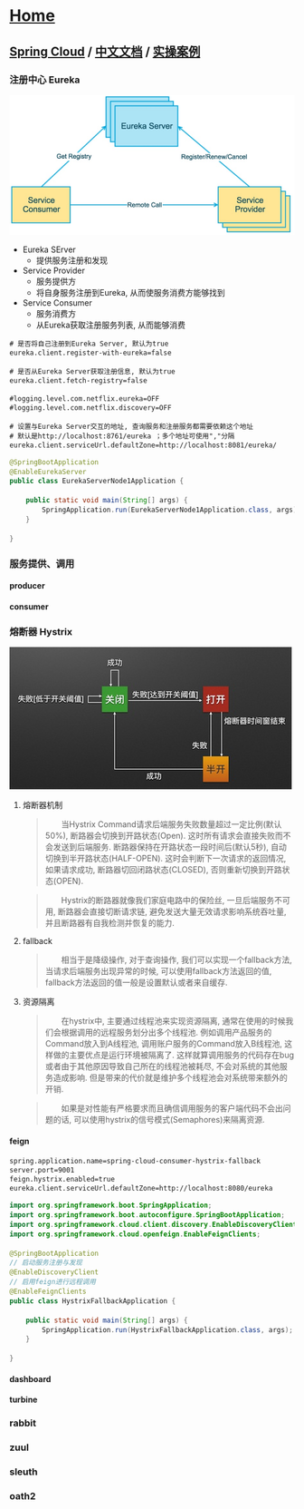 # [Home](../README.md)
## [Spring Cloud](https://spring.io/projects/spring-cloud) / [中文文档](https://www.springcloud.cc/) / [实操案例](https://github.com/H-f-society/spring-cloud)

### 注册中心 Eureka
![eureka](../images/eureka1.jpg)

- Eureka SErver
	- 提供服务注册和发现
- Service Provider
	- 服务提供方
	- 将自身服务注册到Eureka, 从而使服务消费方能够找到
- Service Consumer
	- 服务消费方
	- 从Eureka获取注册服务列表, 从而能够消费

```
# 是否将自己注册到Eureka Server, 默认为true
eureka.client.register-with-eureka=false

# 是否从Eureka Server获取注册信息, 默认为true
eureka.client.fetch-registry=false

#logging.level.com.netflix.eureka=OFF
#logging.level.com.netflix.discovery=OFF

# 设置与Eureka Server交互的地址, 查询服务和注册服务都需要依赖这个地址
# 默认是http://localhost:8761/eureka ；多个地址可使用","分隔
eureka.client.serviceUrl.defaultZone=http://localhost:8081/eureka/
```

```java
@SpringBootApplication
@EnableEurekaServer
public class EurekaServerNode1Application {

	public static void main(String[] args) {
		SpringApplication.run(EurekaServerNode1Application.class, args);
	}

}
```
### 服务提供、调用
#### producer
#### consumer
### 熔断器 Hystrix
![hystrix](../images/hystrix.jpg)

1. 熔断器机制
	> &emsp;&emsp;当Hystrix Command请求后端服务失败数量超过一定比例(默认50%), 断路器会切换到开路状态(Open). 这时所有请求会直接失败而不会发送到后端服务. 断路器保持在开路状态一段时间后(默认5秒), 自动切换到半开路状态(HALF-OPEN). 这时会判断下一次请求的返回情况, 如果请求成功, 断路器切回闭路状态(CLOSED), 否则重新切换到开路状态(OPEN). 

	> &emsp;&emsp;Hystrix的断路器就像我们家庭电路中的保险丝, 一旦后端服务不可用, 断路器会直接切断请求链, 避免发送大量无效请求影响系统吞吐量, 并且断路器有自我检测并恢复的能力.

2. fallback
	> &emsp;&emsp;相当于是降级操作, 对于查询操作, 我们可以实现一个fallback方法, 当请求后端服务出现异常的时候, 可以使用fallback方法返回的值, fallback方法返回的值一般是设置默认或者来自缓存.

3. 资源隔离 
	> &emsp;&emsp;在hystrix中, 主要通过线程池来实现资源隔离, 通常在使用的时候我们会根据调用的远程服务划分出多个线程池. 例如调用产品服务的Command放入到A线程池, 调用账户服务的Command放入B线程池, 这样做的主要优点是运行环境被隔离了. 这样就算调用服务的代码存在bug或者由于其他原因导致自己所在的线程池被耗尽, 不会对系统的其他服务造成影响. 但是带来的代价就是维护多个线程池会对系统带来额外的开销.

	> &emsp;&emsp;如果是对性能有严格要求而且确信调用服务的客户端代码不会出问题的话, 可以使用hystrix的信号模式(Semaphores)来隔离资源. 

#### feign
```
spring.application.name=spring-cloud-consumer-hystrix-fallback
server.port=9001
feign.hystrix.enabled=true
eureka.client.serviceUrl.defaultZone=http://localhost:8080/eureka
```
```java
import org.springframework.boot.SpringApplication;
import org.springframework.boot.autoconfigure.SpringBootApplication;
import org.springframework.cloud.client.discovery.EnableDiscoveryClient;
import org.springframework.cloud.openfeign.EnableFeignClients;

@SpringBootApplication
// 启动服务注册与发现
@EnableDiscoveryClient
// 启用feign进行远程调用
@EnableFeignClients
public class HystrixFallbackApplication {

	public static void main(String[] args) {
		SpringApplication.run(HystrixFallbackApplication.class, args);
	}

}
```

#### dashboard
#### turbine
### rabbit
### zuul
### sleuth
### oath2